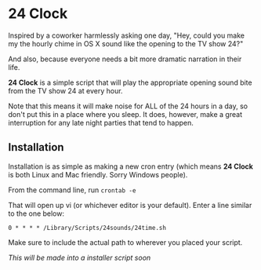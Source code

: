 24 Clock
========

Inspired by a coworker harmlessly asking one day, "Hey, could you make my the hourly chime in OS X sound like the opening to the TV show 24?"

And also, because everyone needs a bit more dramatic narration in their life.

**24 Clock** is a simple script that will play the appropriate opening sound bite from the TV show 24 at every hour. 

Note that this means it will make noise for ALL of the 24 hours in a day, so don't put this in a place where you sleep. It does, however, make a great interruption for any late night parties that tend to happen.


Installation
------------

Installation is as simple as making a new cron entry (which means **24 Clock** is both Linux and Mac friendly. Sorry Windows people).

From the command line, run `crontab -e`

That will open up vi (or whichever editor is your default). Enter a line similar to the one below:

`0 * * * * /Library/Scripts/24sounds/24time.sh`

Make sure to include the actual path to wherever you placed your script.


*This will be made into a installer script soon*